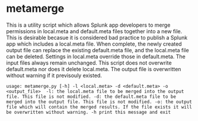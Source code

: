 # metamerge

This is a utility script which allows Splunk app developers to merge permissions in local.meta and 
default.meta files together into a new file. This is desirable becasue it is considered bad practice 
to publish a Splunk app which includes a local.meta file. When complete, the newly created output file 
can replace the existing default.meta file, and the local.meta file can be deleted. Settings in 
local.meta override those in default.meta. The input files always remain unchanged. This script does 
not overwrite default.meta nor does it delete local.meta. The output file is overwritten without warning
if it previsouly existed.


`usage: metamerge.py [-h] -l <local.meta> -d <default.meta> -o <output_file> 
   -l: the local.meta file to be merged into the output file. This file is not modified.
   -d: the default.meta file to be merged into the output file. This file is not modified.
   -o: the output file which will contain the merged results. If the file exists it will be overwritten without warning.
   -h print this message and exit`
    
    
